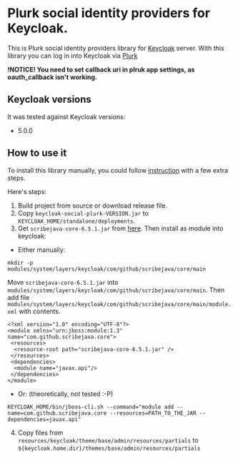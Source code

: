 # Plurk social identity providers for Keycloak.

This is Plurk social identity providers library for [Keycloak](https://www.keycloak.org/) server.
With this library you can log in into Keycloak via [Plurk](https://www.plurk.com)

**!NOTICE! You need to set callback uri in plruk app settings, as oauth_callback isn't working.**

## Keycloak versions

It was tested against Keycloak versions:
+ 5.0.0

## How to use it

To install this library manually, you could follow [instruction](https://www.keycloak.org/docs/latest/server_development/index.html#registering-provider-implementations) with a few extra steps.

Here's steps:

1. Build project from source or download release file.
2. Copy `keycloak-social-plurk-VERSION.jar` to `KEYCLOAK_HOME/standalone/deployments`.
3. Get `scribejava-core-6.5.1.jar` from [here](http://central.maven.org/maven2/com/github/scribejava/scribejava-core/6.5.1/scribejava-core-6.5.1.jar). Then install as module into keycloak:
  * Either manually:
```
mkdir -p modules/system/layers/keycloak/com/github/scribejava/core/main
```
Move `scribejava-core-6.5.1.jar` into `modules/system/layers/keycloak/com/github/scribejava/core/main`.
Then add file `modules/system/layers/keycloak/com/github/scribejava/core/main/module.xml` with contents.
```
<?xml version="1.0" encoding="UTF-8"?>
<module xmlns="urn:jboss:module:1.3" name="com.github.scribejava.core">
 <resources>
  <resource-root path="scribejava-core-6.5.1.jar" />
 </resources>
 <dependencies>
  <module name="javax.api"/>
 </dependencies>
</module>
```
  * Or: (theoretically, not tested :-P)
```
KEYCLOAK_HOME/bin/jboss-cli.sh --command="module add --name=com.github.scribejava.core --resources=PATH_TO_THE_JAR --dependencies=javax.api"
```
4. Copy files from `resources/keycloak/theme/base/admin/resources/partials` to `${keycloak.home.dir}/themes/base/admin/resources/partials`

